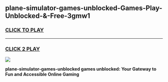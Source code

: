 
## plane-simulator-games-unblocked-Games-Play-Unblocked-&-Free-3gmw1
<h3>
<a href="https://premium76.site?title=plane-simulator-games-unblocked&ref=24A">CLICK TO PLAY</a></h3>
<hr>

<h3>
<a href="https://premium76.site?title=plane-simulator-games-unblocked&ref=24A">CLICK 2 PLAY</a>
  
</h3>

<a href="https://premium76.site?title=plane-simulator-games-unblocked&ref=24A"><img src="https://clearcache.store/games.png"></a>


**plane-simulator-games-unblocked games unblocked: Your Gateway to Fun and Accessible Online Gaming**
